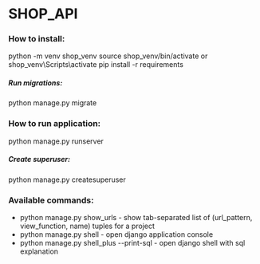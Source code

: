 # SHOP_API

### How to install:

python -m venv shop_venv
source shop_venv/bin/activate or shop_venv\Scripts\activate
pip install -r requirements

##### Run migrations:

python manage.py migrate

### How to run application:
python manage.py runserver

##### Create superuser:

python manage.py createsuperuser

### Available commands:

- python manage.py show_urls -  show tab-separated list of (url_pattern, view_function, name) tuples for a project
- python manage.py shell - open django application console
- python manage.py shell_plus --print-sql - open django shell with sql explanation
